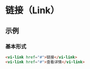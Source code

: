# 链接（Link）

## 示例
### 基本形式

``` html
<vi-link href="#">链接</vi-link>
<vi-link href="#">查看详情</vi-link>
```
